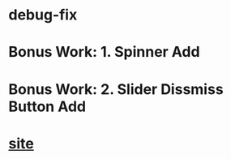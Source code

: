 # debug-fix
# Bonus Work: 1. Spinner Add
# Bonus Work: 2. Slider Dissmiss Button Add
# [site](https://abidnuri.github.io/debug-fix/)
